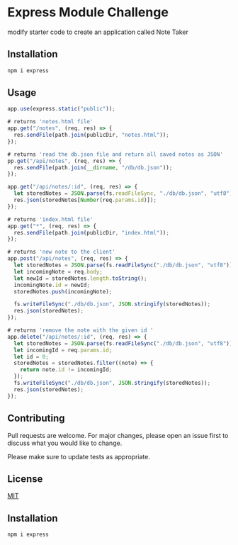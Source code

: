 # Express Module Challenge

modify starter code to create an application called Note Taker

## Installation

```node.js
npm i express
```

## Usage

```javascript
app.use(express.static("public"));

# returns 'notes.html file'
app.get("/notes", (req, res) => {
  res.sendFile(path.join(publicDir, "notes.html"));
});

# returns 'read the db.json file and return all saved notes as JSON'
pp.get("/api/notes", (req, res) => {
  res.sendFile(path.join(__dirname, "/db/db.json"));
});

app.get("/api/notes/:id", (req, res) => {
  let storedNotes = JSON.parse(fs.readFileSync, "./db/db.json", "utf8");
  res.json(storedNotes[Number(req.params.id)]);
});

# returns 'index.html file'
app.get("*", (req, res) => {
  res.sendFile(path.join(publicDir, "index.html"));
});

# returns 'new note to the client'
app.post("/api/notes", (req, res) => {
  let storedNotes = JSON.parse(fs.readFileSync("./db/db.json", "utf8"));
  let incomingNote = req.body;
  let newId = storedNotes.length.toString();
  incomingNote.id = newId;
  storedNotes.push(incomingNote);

  fs.writeFileSync("./db/db.json", JSON.stringify(storedNotes));
  res.json(storedNotes);
});

# returns 'remove the note with the given id '
app.delete("/api/notes/:id", (req, res) => {
  let storedNotes = JSON.parse(fs.readFileSync("./db/db.json", "utf8"));
  let incomingId = req.params.id;
  let id = 0;
  storedNotes = storedNotes.filter((note) => {
    return note.id != incomingId;
  });
  fs.writeFileSync("./db/db.json", JSON.stringify(storedNotes));
  res.json(storedNotes);
});
```

## Contributing

Pull requests are welcome. For major changes, please open an issue first
to discuss what you would like to change.

Please make sure to update tests as appropriate.

## License

[MIT](https://choosealicense.com/licenses/mit/)

## Installation

```node.js
npm i express
```
